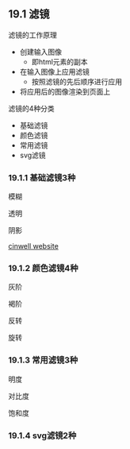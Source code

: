 ## 19.1 滤镜

滤镜的工作原理
- 创建输入图像
  - 即html元素的副本
- 在输入图像上应用滤镜
  - 按照滤镜的先后顺序进行应用
- 将应用后的图像渲染到页面上

滤镜的4种分类
- 基础滤镜
- 颜色滤镜
- 常用滤镜
- svg滤镜

### 19.1.1 基础滤镜3种
模糊

透明

阴影

<script async src="//jsrun.pro/QYfKp/embed/all/light"></script>
[cinwell website](https://cinwell.com ':include :type=iframe width=100% height=400px')

### 19.1.2 颜色滤镜4种

灰阶

褐阶

反转

旋转

### 19.1.3 常用滤镜3种
明度

对比度

饱和度


### 19.1.4 svg滤镜2种
